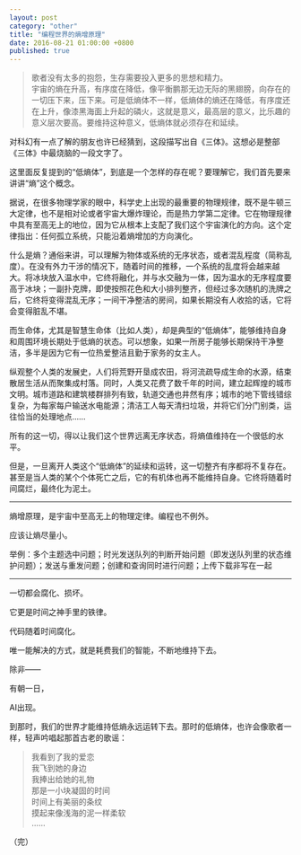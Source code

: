 ```yaml
---
layout: post
category: "other"
title: "编程世界的熵增原理"
date: 2016-08-21 01:00:00 +0800
published: true
---
```


> 歌者没有太多的抱怨，生存需要投入更多的思想和精力。  
> 宇宙的熵在升高，有序度在降低，像平衡鹏那无边无际的黑翅膀，向存在的一切压下来，压下来。可是低熵体不一样，低熵体的熵还在降低，有序度还在上升，像漆黑海面上升起的磷火，这就是意义，最高层的意义，比乐趣的意义层次要高。要维持这种意义，低熵体就必须存在和延续。

对科幻有一点了解的朋友也许已经猜到，这段描写出自《三体》。这想必是整部《三体》中最烧脑的一段文字了。

<!--more-->

这里面反复提到的“低熵体”，到底是一个怎样的存在呢？要理解它，我们首先要来讲讲“熵”这个概念。

据说，在很多物理学家的眼中，科学史上出现的最重要的物理规律，既不是牛顿三大定律，也不是相对论或者宇宙大爆炸理论，而是热力学第二定律。它在物理规律中具有至高无上的地位，因为它从根本上支配了我们这个宇宙演化的方向。这个定律指出：任何孤立系统，只能沿着熵增加的方向演化。

什么是熵？通俗来讲，可以理解为物体或系统的无序状态，或者混乱程度（简称乱度）。在没有外力干涉的情况下，随着时间的推移，一个系统的乱度将会越来越大。将冰块放入温水中，它终将融化，并与水交融为一体，因为温水的无序程度要高于冰块；一副扑克牌，即使按照花色和大小排列整齐，但经过多次随机的洗牌之后，它终将变得混乱无序；一间干净整洁的房间，如果长期没有人收拾的话，它将会变得脏乱不堪。

而生命体，尤其是智慧生命体（比如人类），却是典型的“低熵体”，能够维持自身和周围环境长期处于低熵的状态。可以想象，如果一所房子能够长期保持干净整洁，多半是因为它有一位热爱整洁且勤于家务的女主人。

纵观整个人类的发展史，人们将荒野开垦成农田，将河流疏导成生命的水源，结束散居生活从而聚集成村落。同时，人类又花费了数千年的时间，建立起辉煌的城市文明。城市道路和建筑楼群排列有致，轨道交通也井然有序；城市的地下管线错综复杂，为每家每户输送水电能源；清洁工人每天清扫垃圾，并将它们分门别类，运往恰当的处理地点……

所有的这一切，得以让我们这个世界远离无序状态，将熵值维持在一个很低的水平。

但是，一旦离开人类这个“低熵体”的延续和运转，这一切整齐有序都将不复存在。甚至是当人类的某个个体死亡之后，它的有机体也再不能维持自身。它终将随着时间腐烂，最终化为泥土。

---




熵增原理，是宇宙中至高无上的物理定律。编程也不例外。

应该让熵尽量小。

举例：多个主题选中问题；时光发送队列的判断开始问题（即发送队列里的状态维护问题）；发送与重发问题；创建和查询同时进行问题；上传下载非写在一起

---

一切都会腐化、损坏。

它更是时间之神手里的铁律。

代码随着时间腐化。

唯一能解决的方式，就是耗费我们的智能，不断地维持下去。

除非——

有朝一日，

AI出现。

到那时，我们的世界才能维持低熵永远运转下去。那时的低熵体，也许会像歌者一样，轻声吟唱起那首古老的歌谣：

> 我看到了我的爱恋  
> 我飞到她的身边  
> 我捧出给她的礼物  
> 那是一小块凝固的时间  
> 时间上有美丽的条纹  
> 摸起来像浅海的泥一样柔软  
> ……

（完）

